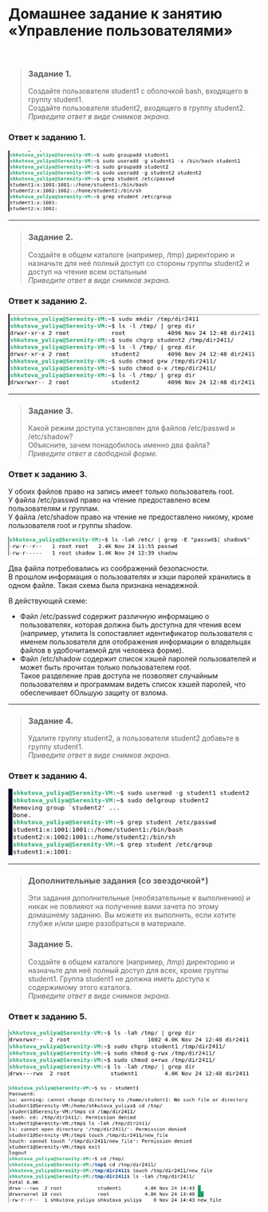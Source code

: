 # Домашнее задание к занятию «Управление пользователями»
<br>

> ### Задание 1.
> Создайте пользователя student1 с оболочкой bash, входящего в группу student1.  
> Создайте пользователя student2, входящего в группу student2.  
> *Приведите ответ в виде снимков экрана.*
>
### Ответ к заданию 1.
<kbd><img src="/img/slinc-4.1.1.png"></kbd>
 
---

> ### Задание 2.
> Создайте в общем каталоге (например, /tmp) директорию и назначьте для неё полный доступ со стороны группы student2 и доступ на чтение всем остальным  
> *Приведите ответ в виде снимков экрана.*
>
### Ответ к заданию 2.
<kbd><img src="/img/slinc-4.2.1.png"></kbd>
 
---

> ### Задание 3.
> Какой режим доступа установлен для файлов /etc/passwd и /etc/shadow?  
> Объясните, зачем понадобилось именно два файла?  
> *Приведите ответ в свободной форме.*
>
### Ответ к заданию 3.
У обоих файлов право на запись имеет только пользователь root.  
У файла /etc/passwd право на чтение предоставлено всем пользователям и группам.  
У файла /etc/shadow право на чтение не предоставлено никому, кроме пользователя root и группы shadow.

<kbd><img src="/img/slinc-4.3.1.png"></kbd>
 
Два файла потребовались из соображений безопасности.  
В прошлом информация о пользователях и хэши паролей хранились в одном файле. Такая схема была признана ненадежной.

В действующей схеме:
*	Файл /etc/passwd содержит различную информацию о пользователях, которая должна быть доступна для чтения всем (например, утилита ls сопоставляет идентификатор пользователя с именем пользователя для отображения информации о владельцах файлов в удобочитаемой для человека форме).
*	Файл /etc/shadow содержит список хэшей паролей пользователей и может быть прочитан только пользователем root.  
Такое разделение прав доступа не позволяет случайным пользователям и программам видеть список хэшей паролей, что обеспечивает бОльшую защиту от взлома.

---

> ### Задание 4.
> Удалите группу student2, а пользователя student2 добавьте в группу student1.  
> *Приведите ответ в виде снимков экрана.*
>
### Ответ к заданию 4.
<kbd><img src="/img/slinc-4.4.1.png"></kbd>
 
---

> ### Дополнительные задания (со звездочкой*)
> Эти задания дополнительные (необязательные к выполнению) и никак не повлияют на получение вами зачета по этому домашнему заданию. Вы можете их выполнить, если хотите глубже и/или шире разобраться в материале.
>
> ### Задание 5.
> Создайте в общем каталоге (например, /tmp) директорию и назначьте для неё полный доступ для всех, кроме группы student1. Группа student1 не должна иметь доступа к содержимому этого каталога.  
> *Приведите ответ в виде снимков экрана.*
>
### Ответ к заданию 5.
<kbd><img src="/img/slinc-4.5.1.png"></kbd>
 
<kbd><img src="/img/slinc-4.5.2.png"></kbd>
 
